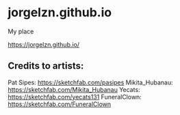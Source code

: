 # jorgelzn.github.io
My place

https://jorgelzn.github.io/


## Credits to artists:

Pat Sipes: https://sketchfab.com/pasipes
Mikita_Hubanau: https://sketchfab.com/Mikita_Hubanau
Yecats: https://sketchfab.com/yecats131
FuneralClown: https://sketchfab.com/FuneralClown

